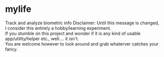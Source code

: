 # mylife
Track and analyze biometric info
Disclaimer:  Until this message is changed, I consider this entirely a hobby/learning experiment.  
		If you stumble on this project and wonder if it is any kind of usable app/utility/helper etc., 
		well....  it isn't.   
		You are welcome however to look around and grab whaterver catches your fancy.
